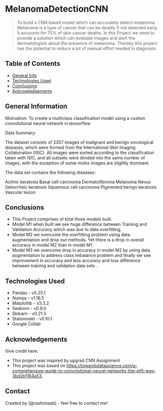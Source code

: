 # MelanomaDetectionCNN
> To build a CNN based model which can accurately detect melanoma. Melanoma is a type of cancer that can be deadly if not detected early. It accounts for 75% of skin cancer deaths. In this Project we need to provide a solution which can evaluate images and alert the dermatologists about the presence of melanoma. Thereby this project has the potential to reduce a lot of manual effort needed in diagnosis.


## Table of Contents
* [General Info](#general-information)
* [Technologies Used](#technologies-used)
* [Conclusions](#conclusions)
* [Acknowledgements](#acknowledgements)

<!-- You can include any other section that is pertinent to your problem -->

## General Information
Motivation: To create a multiclass classification model using a custom convolutional neural network in tensorflow

Data Summary:

The dataset consists of 2357 images of malignant and benign oncological diseases, which were formed from the International Skin Imaging Collaboration (ISIC). All images were sorted according to the classification taken with ISIC, and all subsets were divided into the same number of images, with the exception of some moles images are slightly dominant.

The data set contains the following diseases:

Actinic keratosis
Basal cell carcinoma
Dermatofibroma
Melanoma
Nevus
Seborrheic keratosis
Squamous cell carcinoma
Pigmented benign keratosis
Vascular lesion

<!-- You don't have to answer all the questions - just the ones relevant to your project. -->

## Conclusions
- This Project comprises of total three models built.
- Model M1 when built we see huge difference between Training and Validation Accuracy which was due to data overfitting.
- Model M2 we overcome the overfitting problem using data augmentation and drop out methods. Yet there is a drop in overall accuracy in model M2 than in model M1.
- Model M3 we overcome drop in accuracy in model M2 by using data augmentation to address class imbalance problem and finally we see improvement in accuracy and less accuracy and loss difference between training and validation data sets .

<!-- You don't have to answer all the questions - just the ones relevant to your project. -->


## Technologies Used
- Pandas - v0.25.1
- Numpy - v1.16.5
- Matplotlib - v3.3.2
- Seaborn - v0.9.0
- Sklearn - v0.21.3
- Statsmodel - v0.10.1
- Google Collab

<!-- As the libraries versions keep on changing, it is recommended to mention the version of library used in this project -->

## Acknowledgements
Give credit here.
- This project was inspired by upgrad CNN Assignment
- This project was based on https://towardsdatascience.com/a-comprehensive-guide-to-convolutional-neural-networks-the-eli5-way-3bd2b1164a53.


## Contact
Created by [@rashmiaab] - feel free to contact me!


<!-- Optional -->
<!-- ## License -->
<!-- This project is open source and available under the [... License](). -->

<!-- You don't have to include all sections - just the one's relevant to your project -->

